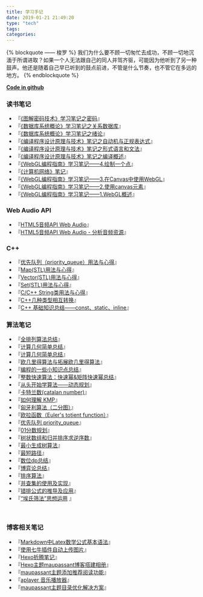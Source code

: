```yaml
---
title: 学习手记
date: 2019-01-21 21:49:20
type: "tech"
tags:
categories:
---
```


     
{% blockquote  —— 梭罗 %}
我们为什么要不顾一切匆忙去成功，不顾一切地沉湎于所谓进取？如果一个人无法跟自己的同人并驾齐驱，可能因为他听到了另一种鼓声。他还是随着自己早已听到的鼓点前进，不管是什么节奏，也不管它在多远的地方。
{% endblockquote %}
​

**[Code in github](https://github.com/hushhw/Algorithm_Note)**

### 读书笔记
- 『[《图解密码技术》学习笔记之密码](https://hushhw.cn/posts/note/418f8d38.html)』
- 『[《数据库系统概论》学习笔记之关系数据库](https://hushhw.cn/posts/note/ac7121e8.html)』
- 『[《数据库系统概论》学习笔记之绪论](https://hushhw.cn/posts/note/b8222433.html)』
- 『[《编译程序设计原理与技术》笔记之自动机与正规表达式](https://hushhw.cn/posts/learn/d6cbf625.html)』
- 『[《编译程序设计原理与技术》笔记之形式语言和文法](https://hushhw.cn/posts/learn/8d77b2e4.html)』
- 『[《编译程序设计原理与技术》笔记之编译概述](https://hushhw.cn/posts/learn/59737bf3.html)』
- 『[《WebGL编程指南》学习笔记——4.绘制一个点](https://hushhw.cn/posts/learn/15b73260.html)』
- 『[《计算机网络》笔记](https://hushhw.cn/posts/learn/415999f5.html)』
- 『[《WebGL编程指南》学习笔记——3.在Canvas中使用WebGL](https://hushhw.cn/posts/learn/8116aeda.html)』
- 『[《WebGL编程指南》学习笔记——2.使用canvas元素](https://hushhw.cn/posts/learn/3abb9ed2.html)』
- 『[《WebGL编程指南》学习笔记——1.WebGL概述](https://hushhw.cn/posts/learn/18614.html)』
​           

### Web Audio API
- 『[HTML5音频API Web Audio](https://hushhw.cn/posts/learn/908137cb.html)』
- 『[HTML5音频API Web Audio - 分析音频资源](https://hushhw.cn/posts/learn/26f946b3.html)』
       

### C++
- 『[优先队列（priority_queue）用法与心得](https://hushhw.cn/posts/learn/179.html)』
- 『[Map(STL)用法与心得](https://hushhw.cn/posts/learn/38f87fc0.html)』
- 『[Vector(STL)用法与心得](https://hushhw.cn/posts/learn/d20d34ce.html)』
- 『[Set(STL)用法与心得](https://hushhw.cn/posts/learn/f5dd410d.html)』
- 『[C/C++ String类用法与心得](https://hushhw.cn/posts/learn/f58b376e.html)』
- 『[C++几种类型相互转换](https://hushhw.cn/posts/learn/48867be4.html)』
- 『[C++ 基础知识总结——const、static、inline](https://hushhw.cn/posts/learn/39a780a.html)』
​          

### 算法笔记
- 『[全排列算法总结](https://hushhw.cn/posts/learn/83505976.html)』
- 『[计算几何简单总结](https://hushhw.cn/posts/learn/689f6bc0.html)』
- 『[计算几何简单总结](https://hushhw.cn/posts/learn/689f6bc0.html)』
- 『[欧几里得算法与拓展欧几里得算法](https://hushhw.cn/posts/learn/cd2c8225.html)』
- 『[编程的一些小知识点总结](https://hushhw.cn/posts/learn/bcc9f05e.html)』
- 『[整数快速算法：快速幂&矩阵快速幂总结](https://hushhw.cn/posts/learn/32ad2daa.html)』
- 『[从头开始学算法——动态规划](https://hushhw.cn/posts/learn/61022a09.html)』
- 『[卡特兰数(catalan number)](https://hushhw.cn/posts/learn/2d0b2197.html)』
- 『[如何理解 KMP](https://hushhw.cn/posts/learn/40823.html)』
- 『[匈牙利算法（二分图）](https://hushhw.cn/posts/learn/d0f1bbc6.html)』
- 『[欧拉函数（Euler's totient function）](https://hushhw.cn/posts/learn/836c5604.html)』
- 『[优先队列 priority_queue](https://hushhw.cn/posts/learn/179.html)』
- 『[01分数规划](https://hushhw.cn/posts/learn/16895.html)』
- 『[树状数组和归并排序求逆序数](https://hushhw.cn/posts/learn/e5d88cfb.html)』
- 『[最小生成树算法](https://hushhw.cn/posts/learn/45316.html)』
- 『[最短路径](https://hushhw.cn/posts/learn/19511.html)』
- 『[数位dp总结](https://hushhw.cn/posts/learn/36418.html)』
- 『[博弈论总结](https://hushhw.cn/posts/learn/ca813fce.html)』
- 『[排序算法](https://hushhw.cn/posts/learn/61237.html)』
- 『[并查集的使用及实现](https://hushhw.cn/posts/learn/f4151f32.html)』
- 『[错排公式的推导及应用](https://hushhw.cn/posts/learn/15287.html)』
- 『[“埃氏筛法”思想运用](https://hushhw.cn/posts/learn/d033fe5e.html) 』

​          

### 博客相关笔记
- 『[Markdown中Latex数学公式基本语法](https://hushhw.cn/posts/learn/10c8125f.html)』
- 『[使用七牛插件自动上传图片](https://hushhw.cn/posts/tool/42084.html)』
- 『[Hexo折腾笔记](https://hushhw.cn/posts/tool/28187ef7.html)』
- 『[Hexo主题maupassant博客搭建相册](https://hushhw.cn/posts/tool/6ff333ed.html)』
- 『[maupassant主题添加推荐阅读功能](https://hushhw.cn/posts/tool/f2c9bfb4.html)』
- 『[aplayer 音乐播放器](https://hushhw.cn/posts/tool/a84d1ef1.html)』
- 『[maupassant主题目录优化解决方案](https://hushhw.cn/posts/tool/5dd904ed.html)』
          

